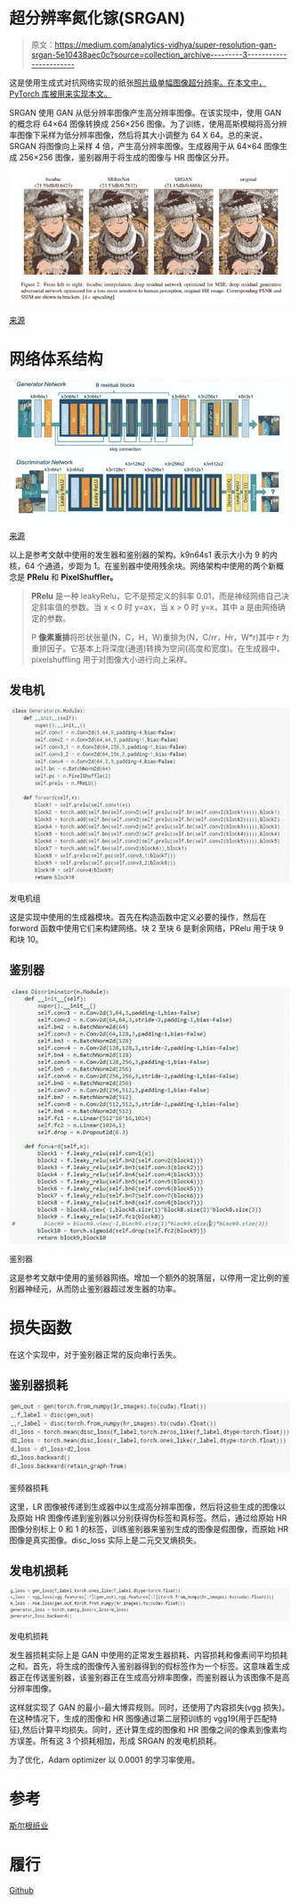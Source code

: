 # 超分辨率氮化镓(SRGAN)

> 原文：<https://medium.com/analytics-vidhya/super-resolution-gan-srgan-5e10438aec0c?source=collection_archive---------3----------------------->

这是使用生成式对抗网络实现的纸张[照片级单幅图像超分辨率。在本文中，PyTorch 库被用来实现本文。](https://arxiv.org/abs/1609.04802)

SRGAN 使用 GAN 从低分辨率图像产生高分辨率图像。在该实现中，使用 GAN 的概念将 64×64 图像转换成 256×256 图像。为了训练，使用高斯模糊将高分辨率图像下采样为低分辨率图像，然后将其大小调整为 64 X 64。总的来说，SRGAN 将图像向上采样 4 倍，产生高分辨率图像。生成器用于从 64×64 图像生成 256×256 图像，鉴别器用于将生成的图像与 HR 图像区分开。

![](img/7cc6fd8aa8300496ad6a010a740729f4.png)

[来源](https://arxiv.org/pdf/1609.04802.pdf)

# 网络体系结构

![](img/3ebb1a4dc57278a31dd1d5666a700d86.png)

[来源](https://arxiv.org/pdf/1609.04802.pdf)

以上是参考文献中使用的发生器和鉴别器的架构。k9n64s1 表示大小为 9 的内核，64 个通道，步距为 1。在鉴别器中使用残余块。网络架构中使用的两个新概念是 **PRelu** 和 **PixelShuffler。**

> **PRelu** 是一种 leakyRelu，它不是预定义的斜率 0.01，而是神经网络自己决定斜率值的参数。当 x < 0 时 y=ax，当 x > 0 时 y=x，其中 a 是由网络确定的参数。
> 
> P **像素重排**将形状张量(N，C，H，W)重排为(N，C/r*r，H*r，W*r)其中 r 为重排因子。它基本上将深度(通道)转换为空间(高度和宽度)。在生成器中，pixelshuffling 用于对图像大小进行向上采样。

## **发电机**

![](img/bbcf3a24c387a913f152fc8d0059307b.png)

发电机组

这是实现中使用的生成器模块。首先在构造函数中定义必要的操作，然后在 forword 函数中使用它们来构建网络。块 2 至块 6 是剩余网络，PRelu 用于块 9 和块 10。

## **鉴别器**

![](img/e869aa36f0663bf420d5ecfe16aa7821.png)

鉴别器

这是参考文献中使用的鉴频器网络。增加一个额外的脱落层，以停用一定比例的鉴别器神经元，从而防止鉴别器超过发生器的功率。

# 损失函数

在这个实现中，对于鉴别器正常的反向串行丢失。

## **鉴别器损耗**

![](img/e5806444b82d1aa53ff9162822eb801d.png)

鉴频器损耗

这里，LR 图像被传递到生成器中以生成高分辨率图像，然后将这些生成的图像以及原始 HR 图像传递到鉴别器以分别获得伪标签和真标签。然后，通过给原始 HR 图像分别标上 0 和 1 的标签，训练鉴别器来鉴别生成的图像是假图像，而原始 HR 图像是真实图像。disc_loss 实际上是二元交叉熵损失。

## **发电机损耗**

![](img/e90a75877a4afb67a14dd3dde5caaba0.png)

发电机损耗

发生器损耗实际上是 GAN 中使用的正常发生器损耗、内容损耗和像素间平均损耗之和。首先，将生成的图像传入鉴别器得到的假标签作为一个标签。这意味着生成器正在传送鉴别器，该鉴别器正在生成高分辨率图像，而鉴别器认为该图像不是高分辨率图像。

这样就实现了 GAN 的最小-最大博弈规则。同时，还使用了内容损失(vgg 损失)。在这种情况下，生成的图像和 HR 图像通过第二层预训练的 vgg19(用于匹配特征),然后计算平均损失。同时，还计算生成的图像和 HR 图像之间的像素到像素均方误差。所有这 3 个损耗相加，形成 SRGAN 的发电机损耗。

为了优化，Adam optimizer 以 0.0001 的学习率使用。

# 参考

[斯尔根纸业](https://arxiv.org/pdf/1609.04802.pdf)

# 履行

[Github](https://github.com/vishal1905/Super-Resolution)